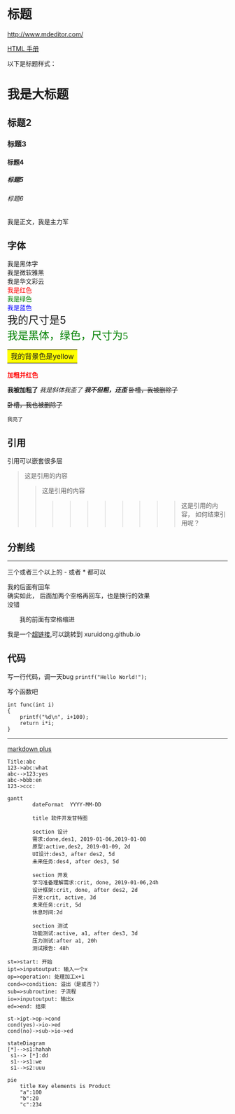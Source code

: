 # 标题

http://www.mdeditor.com/

[HTML 手册](https://www.zixuephp.net/manual-html-936.html)  

以下是标题样式：
# 我是大标题
## 标题2
### 标题3
#### 标题4
##### 标题5
###### 标题6

我是正文，我是主力军

## 字体
<font face="黑体">我是黑体字</font>  
<font face="微软雅黑">我是微软雅黑</font>  
<font face="STCAIYUN">我是华文彩云</font>  
<font color=red>我是红色</font>  
<font color=#008000>我是绿色</font>  
<font color=Blue>我是蓝色</font>  
<font size=5>我的尺寸是5</font>  
<font face="黑体" color=green size=5>我是黑体，绿色，尺寸为5</font>  

<table><tr><td bgcolor=yellow>我的背景色是yellow</td></tr></table>
<b><font color=red>加粗并红色</font></b>

**我被加粗了**
*我是斜体我歪了*
***我不但粗，还歪***
~~卧槽，我被删除了~~

<del>卧槽，我也被删除了<del/>

`我亮了`


## 引用
引用可以嵌套很多层
>这是引用的内容
>>这是引用的内容
>>>>>>>>>>这是引用的内容，
如何结束引用呢？



## 分割线  
---
三个或者三个以上的 - 或者 * 都可以


我的后面有回车<br/>确实如此，
后面加两个空格再回车，也是换行的效果  
没错

&emsp;&emsp;我的前面有空格缩进



我是一个[超链接](https://xuruidong.github.io/),可以跳转到 xuruidong.github.io


## 代码
写一行代码，调一天bug
`printf("Hello World!");`

写个函数吧
```
int func(int i)
{
    printf("%d\n", i+100);
    return i*i;
}
```

---


[markdown plus](http://mdp.tylingsoft.com/)

```sequence
Title:abc
123->abc:what
abc-->123:yes
abc->bbb:en
123->ccc:
```


```mermaid
gantt
        dateFormat  YYYY-MM-DD

        title 软件开发甘特图

        section 设计
        需求:done,des1, 2019-01-06,2019-01-08
        原型:active,des2, 2019-01-09, 2d
        UI设计:des3, after des2, 5d
        未来任务:des4, after des3, 5d

        section 开发
        学习准备理解需求:crit, done, 2019-01-06,24h
        设计框架:crit, done, after des2, 2d
        开发:crit, active, 3d
        未来任务:crit, 5d
        休息时间:2d

        section 测试
        功能测试:active, a1, after des3, 3d
        压力测试:after a1, 20h
        测试报告: 48h
```


```flow
st=>start: 开始
ipt=>inputoutput: 输入一个x
op=>operation: 处理加工x+1
cond=>condition: 溢出（是或否？）
sub=>subroutine: 子流程
io=>inputoutput: 输出x
ed=>end: 结束

st->ipt->op->cond
cond(yes)->io->ed
cond(no)->sub->io->ed
```

```mermaid
stateDiagram
[*]-->s1:hahah
 s1--> [*]:dd
 s1-->s1:we
 s1-->s2:uuu
```

```mermaid
pie
    title Key elements is Product
    "a":100
    "b":20
    "c":234

```